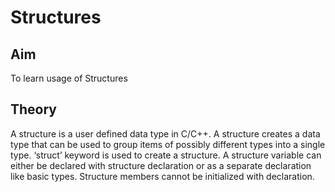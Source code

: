 # Structures
## Aim
To learn usage of Structures
## Theory
A structure is a user defined data type in C/C++. A structure creates a data type that can be used to group items of possibly different types into a single type. ‘struct’ keyword is used to create a structure. A structure variable can either be declared with structure declaration or as a separate declaration like basic types. Structure members cannot be initialized with declaration.

